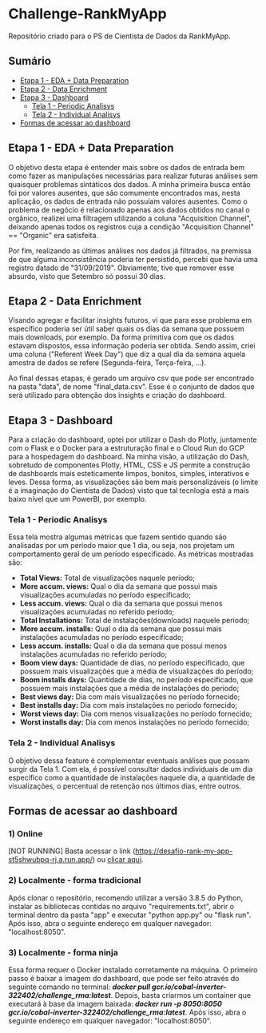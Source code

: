 # Challenge-RankMyApp
Repositório criado para o PS de Cientista de Dados da RankMyApp. 

## Sumário
- [Etapa 1 - EDA + Data Preparation](#etapa-1---eda--data-preparation)
- [Etapa 2 - Data Enrichment](#etapa-2---data-enrichment)
- [Etapa 3 - Dashboard](#etapa-3---dashboard)
    - [Tela 1 - Periodic Analisys](#tela-1---periodic-analisys)
    - [Tela 2 - Individual Analisys](#tela-2---individual-analisys)
- [Formas de acessar ao dashboard](#formas-de-acessar-ao-dashboard)
## Etapa 1 - EDA + Data Preparation
O objetivo desta etapa é entender mais sobre os dados de entrada bem como fazer as manipulações necessárias para realizar futuras análises sem quaisquer problemas sintáticos dos dados. A minha primeira busca então foi por valores ausentes, que são comumente encontrados mas, nesta aplicação, os dados de entrada não possuíam valores ausentes. Como o problema de negócio é relacionado apenas aos dados obtidos no canal o orgânico, realizei uma filtragem utilizando a coluna "Acquisition Channel", deixando apenas todos os registros cuja a condição "Acquisition Channel" == "Organic" era satisfeita.

Por fim, realizando as últimas análises nos dados já filtrados, na premissa de que alguma inconsistência poderia ter persistido, percebi que havia uma registro datado de "31/09/2019". Obviamente, tive que remover esse absurdo, visto que Setembro só possui 30 dias.

## Etapa 2 - Data Enrichment
Visando agregar e facilitar insights futuros, vi que para esse problema em específico poderia ser útil saber quais os dias da semana que possuem mais downloads, por exemplo. Da forma primitiva com que os dados estavam dispostos, essa informação poderia ser obtida. Sendo assim, criei uma coluna ("Referent Week Day") que diz a qual dia da semana aquela amostra de dados se refere (Segunda-feira, Terça-feira, ...). 


Ao final dessas etapas, é gerado um arquivo csv que pode ser encontrado na pasta "data", de nome "final_data.csv". Esse é o conjunto de dados que será utilizado para obtenção dos insights e criação do dashboard.

## Etapa 3 - Dashboard
Para a criação do dashboard, optei por utilizar o Dash do Plotly, juntamente com o Flask e o Docker para a estruturação final e o Cloud Run do GCP para a hospedagem do dashboard. Na minha visão, a utilização do Dash, sobretudo de componentes Plotly, HTML, CSS e JS permite a construção de dashboards mais esteticamente limpos, bonitos, simples, interativos e leves. Dessa forma, as visualizações são bem mais personalizáveis (o limite é a imaginação do Cientista de Dados) visto que tal tecnlogia está a mais baixo nível que um PowerBI, por exemplo.

### Tela 1 - Periodic Analisys
Essa tela mostra algumas métricas que fazem sentido quando são analisadas por um período maior que 1 dia, ou seja, nos projetam um comportamento geral de um período especificado. As métricas mostradas são:
<ul>
    <li><strong>Total Views:</strong> Total de visualizações naquele período;</li> 
    <li><strong>More accum. views:</strong> Qual o dia da semana que possui mais visualizações acumuladas no período especificado;</li>
    <li><strong>Less accum. views:</strong> Qual o dia da semana que possui menos visualizações acumuladas no referido período;</li>
    <li><strong>Total Installations:</strong> Total de instalações(downloads) naquele período;</li>     
    <li><strong>More accum. installs:</strong> Qual o dia da semana que possui mais instalações acumuladas no período especificado;</li>
    <li><strong>Less accum. installs:</strong> Qual o dia da semana que possui menos instalações acumuladas no referido período;</li>
    <li><strong>Boom view days:</strong> Quantidade de dias, no período especificado, que possuem mais visualizações que a média de visualizações do período;</li>
    <li><strong>Boom installs days:</strong> Quantidade de dias, no período especificado, que possuem mais instalações que a média de instalações do período;</li>
    <li><strong>Best views day:</strong> Dia com mais visualizações no período fornecido;</li>
    <li><strong>Best installs day:</strong> Dia com mais instalações no período fornecido;</li>
    <li><strong>Worst views day:</strong> Dia com menos visualizações no período fornecido;</li>
    <li><strong>Worst installs day:</strong> Dia com menos instalações no período fornecido;</li>
</ul>

### Tela 2 - Individual Analisys
O objetivo dessa feature é complementar eventuais análises que possam surgir da Tela 1. Com ela, é possível consultar dados individuais de um dia específico como a quantidade de instalações naquele dia, a quantidade de visualizações, o percentual de retenção nos últimos dias, entre outros.

## Formas de acessar ao dashboard

### <strong> 1) Online</strong> 
[NOT RUNNING] Basta acessar o link (https://desafio-rank-my-app-st5shwubpq-rj.a.run.app/) ou [clicar aqui](https://desafio-rank-my-app-st5shwubpq-rj.a.run.app/).

### <strong> 2) Localmente - forma tradicional</strong>  
Após clonar o repositório, recomendo utilizar a versão 3.8.5 do Python, instalar as bibliotecas contidas no arquivo "requirements.txt", abrir o terminal dentro da pasta "app" e executar "python app.py" ou "flask run". Após isso, abra o seguinte endereço em qualquer navegador: "localhost:8050".

### <strong> 3) Localmente - forma ninja</strong>
Essa forma requer o Docker instalado corretamente na máquina. O primeiro passo é baixar a imagem do dashboard, que pode ser feito através do seguinte comando no terminal: <em><strong>docker pull gcr.io/cobal-inverter-322402/challenge_rma:latest</em></strong>. Depois, basta criarmos um container que executará à base da imagem baixada: <em><strong>docker run -p 8050:8050 gcr.io/cobal-inverter-322402/challenge_rma:latest</strong></em>.
Após isso, abra o seguinte endereço em qualquer navegador: "localhost:8050".
